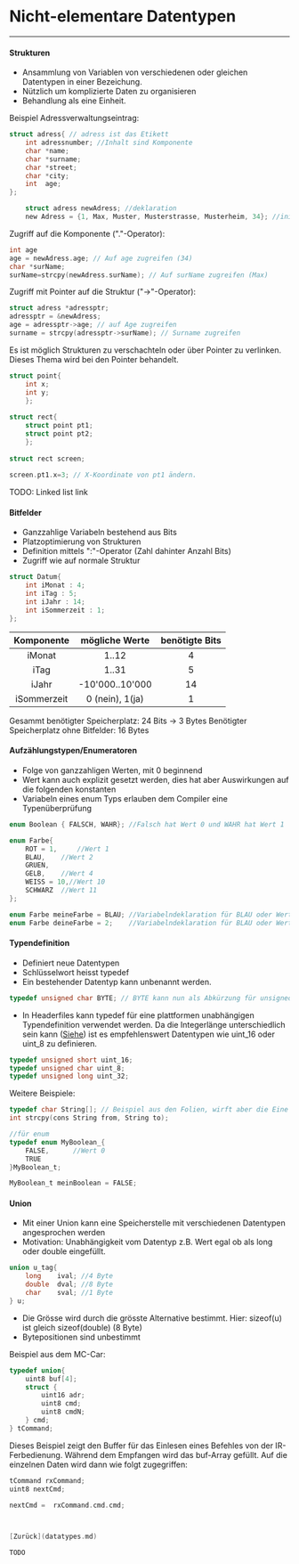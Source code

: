 # Nicht-elementare Datentypen
---

#### Strukturen

* Ansammlung von Variablen von verschiedenen oder gleichen Datentypen in einer Bezeichung.
* Nützlich um komplizierte Daten zu organisieren
* Behandlung als eine Einheit.

Beispiel Adressverwaltungseintrag:

```c
struct adress{ // adress ist das Etikett
	int adressnumber; //Inhalt sind Komponente
	char *name;
	char *surname;
	char *street;
	char *city;
	int  age;
};

	struct adress newAdress; //deklaration
	new Adress = {1, Max, Muster, Musterstrasse, Musterheim, 34}; //initialisierung
```

Zugriff auf die Komponente ("."-Operator):
```c
int age
age = newAdress.age; // Auf age zugreifen (34)
char *surName;
surName=strcpy(newAdress.surName); // Auf surName zugreifen (Max)
```

Zugriff mit Pointer auf die Struktur ("->"-Operator):

```c
struct adress *adressptr;
adressptr = &newAdress;
age = adressptr->age; // auf Age zugreifen
surname = strcpy(adressptr->surName); // Surname zugreifen
```      
Es ist möglich Strukturen zu verschachteln oder  über Pointer zu verlinken. Dieses Thema wird bei den Pointer behandelt.

```c
struct point{
	int x;
	int y;
	};
            
struct rect{
	struct point pt1;
	struct point pt2;
	};
      
struct rect screen;
      
screen.pt1.x=3; // X-Koordinate von pt1 ändern.
```
TODO: Linked list link

      
#### Bitfelder
* Ganzzahlige Variabeln bestehend aus Bits
* Platzoptimierung von Strukturen
* Definition mittels ":"-Operator (Zahl dahinter Anzahl Bits)
* Zugriff wie auf normale Struktur

```c
struct Datum{
	int iMonat : 4;
	int iTag : 5;
	int iJahr : 14;
	int iSommerzeit : 1;
};
```
|Komponente |mögliche Werte |benötigte Bits|
|:---------:|:-------------:|:------------:|
|iMonat     |1..12          |4             |
|iTag       |1..31          |5             |
|iJahr      |-10'000..10'000|14            |
|iSommerzeit|0 (nein), 1(ja)|1             |

Gesammt benötigter Speicherplatz: 24 Bits -> 3 Bytes
Benötigter Speicherplatz ohne Bitfelder: 16 Bytes


#### Aufzählungstypen/Enumeratoren

* Folge von ganzzahligen Werten, mit 0 beginnend
* Wert kann auch explizit gesetzt werden, dies hat aber Auswirkungen auf die folgenden konstanten
* Variabeln eines enum Typs erlauben dem Compiler eine Typenüberprüfung

```c
enum Boolean { FALSCH, WAHR}; //Falsch hat Wert 0 und WAHR hat Wert 1

enum Farbe{
	ROT = 1,	 //Wert 1
	BLAU,	 //Wert 2
	GRUEN,
	GELB,	 //Wert 4
	WEISS = 10,//Wert 10
	SCHWARZ	 //Wert 11
};

enum Farbe meineFarbe = BLAU; //Variabelndeklaration für BLAU oder Wert 2
enum Farbe deineFarbe = 2;    //Variabelndeklaration für BLAU oder Wert 2
```

#### Typendefinition

* Definiert neue Datentypen
* Schlüsselwort  heisst typedef
* Ein bestehender Datentyp kann unbenannt werden.
```c
typedef unsigned char BYTE; // BYTE kann nun als Abkürzung für unsigned char verwendet werden.
```
* In Headerfiles kann typedef für eine plattformen unabhängigen Typendefinition verwendet werden. Da die Integerlänge unterschiedlich sein kann ([Siehe](02-01-datatypes.md)) ist es empfehlenswert Datentypen wie uint_16 oder uint_8 zu definieren.
```c
typedef unsigned short uint_16;
typedef unsigned char uint_8;
typedef unsigned long uint_32;
```

Weitere Beispiele:
```c
typedef char String[]; // Beispiel aus den Folien, wirft aber die Eine oder Andere Frage auf ;)
int strcpy(cons String from, String to);

//für enum
typedef enum MyBoolean_{
	FALSE,		//Wert 0
	TRUE
}MyBoolean_t;

MyBoolean_t meinBoolean = FALSE;
```



#### Union

* Mit einer Union kann eine Speicherstelle mit verschiedenen Datentypen angesprochen werden
* Motivation: Unabhängigkeit vom Datentyp z.B. Wert egal ob als long oder double eingefüllt.

```c
union u_tag{
	long	ival; //4 Byte
	double	dval; //8 Byte
	char	sval; //1 Byte
} u;
```
* Die Grösse wird durch die grösste Alternative bestimmt. Hier: sizeof(u) ist gleich sizeof(double) (8 Byte)
* Bytepositionen sind unbestimmt

Beispiel aus dem MC-Car:
```c
typedef union{
	uint8 buf[4];
	struct {
		uint16 adr;
		uint8 cmd;
		uint8 cmdN;
	} cmd;
} tCommand;
```
Dieses Beispiel zeigt den Buffer für das Einlesen eines Befehles von der IR-Ferbedienung.
Während dem Empfangen wird das buf-Array gefüllt.
Auf die einzelnen Daten wird dann wie folgt zugegriffen:

```c
tCommand rxCommand;
uint8 nextCmd;

nextCmd =  rxCommand.cmd.cmd;



[Zurück](datatypes.md)

TODO
